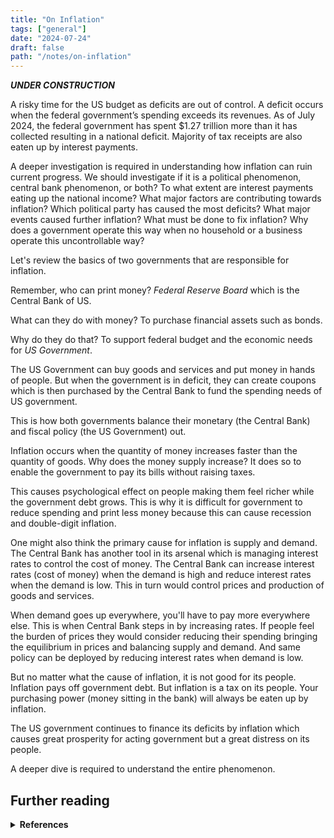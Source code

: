 ```yaml
---
title: "On Inflation"
tags: ["general"]
date: "2024-07-24"
draft: false
path: "/notes/on-inflation"
---
```

_**UNDER CONSTRUCTION**_

A risky time for the US budget as deficits are out of control. A deficit occurs when the federal government’s spending exceeds its revenues. As of July 2024, the federal government has spent $1.27 trillion more than it has collected resulting in a national deficit. Majority of tax receipts are also eaten up by interest payments. 

A deeper investigation is required in understanding how inflation can ruin current progress. We should investigate if it is a political phenomenon, central bank phenomenon, or both? To what extent are interest payments eating up the national income? What major factors are contributing towards inflation? Which political party has caused the most deficits? What major events caused further inflation? What must be done to fix inflation? Why does a government operate this way when no household or a business operate this uncontrollable way?

Let's review the basics of two governments that are responsible for inflation.

Remember, who can print money? *Federal Reserve Board* which is the Central Bank of US.

What can they do with money? To purchase financial assets such as bonds.

Why do they do that? To support federal budget and the economic needs for *US Government*.

The US Government can buy goods and services and put money in hands of people. But when the government is in deficit, they can create coupons which is then purchased by the Central Bank to fund the spending needs of US government.

This is how both governments balance their monetary (the Central Bank) and fiscal policy (the US Government) out.

Inflation occurs when the quantity of money increases faster than the quantity of goods. Why does the money supply increase? It does so to enable the government to pay its bills without raising taxes. 

This causes psychological effect on people making them feel richer while the government debt grows. This is why it is difficult for government to reduce spending and print less money because this can cause recession and double-digit inflation.

One might also think the primary cause for inflation is supply and demand. The Central Bank has another tool in its arsenal which is managing interest rates to control the cost of money. The Central Bank can increase interest rates (cost of money) when the demand is high and reduce interest rates when the demand is low. This in turn would control prices and production of goods and services.

When demand goes up everywhere, you'll have to pay more everywhere else. This is when Central Bank steps in by increasing rates. If people feel the burden of prices they would consider reducing their spending bringing the equilibrium in prices and balancing supply and demand. And same policy can be deployed by reducing interest rates when demand is low.

But no matter what the cause of inflation, it is not good for its people. Inflation pays off government debt. But inflation is a tax on its people. Your purchasing power (money sitting in the bank) will always be eaten up by inflation. 

The US government continues to finance its deficits by inflation which causes great prosperity for acting government but a great distress on its people.

A deeper dive is required to understand the entire phenomenon.

## Further reading
<details>
    <summary><strong>References</strong></summary>
    <br>

**Books**
- [An Inquiry into the Nature and Causes of the Wealth of Nations by Adam Smith]()
- [Debt: The First 5,000 Yearsby David Graeber]()

**Links**
- [Milton Friedman Speaks: Money and Inflation](https://www.youtube.com/watch?v=B_nGEj8wIP0&list=PLqUrLZVp5yIjFE0X3UonZYYPWksgkLwXB&index=23&pp=gAQBiAQB)

**Tools**
- []()

</details>
<br />

